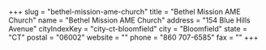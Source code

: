 +++
slug = "bethel-mission-ame-church"
title = "Bethel Mission AME Church"
name = "Bethel Mission AME Church"
address = "154 Blue Hills Avenue"
cityIndexKey = "city-ct-bloomfield"
city = "Bloomfield"
state = "CT"
postal = "06002"
website = ""
phone = "860 707-6585"
fax = ""
+++
